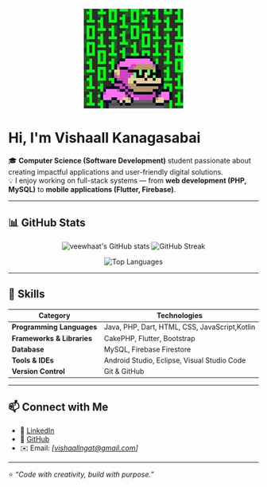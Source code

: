 <p align="center">
  <img src="https://github.com/veewhaat/veewhaat/blob/main/asset/200w.webp" alt="Animated Banner" width="200"/>
  <!-- <img src="https://github.com/veewhaat/veewhaat/blob/main/asset/giphy.gif" alt="Animated Banner" width="200"/>
  <img src="https://github.com/veewhaat/veewhaat/blob/main/asset/giphy.webp" alt="Animated Banner" width="200"/> -->
  <!-- <img src="https://github.com/veewhaat/veewhaat/blob/main/asset/giphy (1).webp" alt="Animated Banner" width="400" /> -->
  <!-- <img src="https://github.com/veewhaat/veewhaat/blob/main/asset/200.webp" alt="Animated Banner" width="200"/> -->
</p>

# Hi, I'm Vishaall Kanagasabai 

🎓 **Computer Science (Software Development)** student passionate about creating impactful applications and user-friendly digital solutions.  
💡 I enjoy working on full-stack systems — from **web development (PHP, MySQL)** to **mobile applications (Flutter, Firebase)**.

---



## 📊 GitHub Stats

<p align="center">
  <img src="https://github-readme-stats.vercel.app/api?username=veewhaat&show_icons=true&theme=tokyonight" alt="veewhaat's GitHub stats" height="165">
  <img src="https://github-readme-streak-stats.herokuapp.com/?user=veewhaat&theme=tokyonight" alt="GitHub Streak" height="165">
</p>

<p align="center">
  <img src="https://github-readme-stats.vercel.app/api/top-langs/?username=veewhaat&layout=compact&theme=tokyonight" alt="Top Languages" height="165">
</p>

---

## 🧠 Skills

| Category | Technologies |
|-----------|---------------|
| **Programming Languages** | Java, PHP, Dart, HTML, CSS, JavaScript,Kotlin |
| **Frameworks & Libraries** | CakePHP, Flutter, Bootstrap |
| **Database** | MySQL, Firebase Firestore |
| **Tools & IDEs** | Android Studio, Eclipse, Visual Studio Code |
| **Version Control** | Git & GitHub |

---

## 📫 Connect with Me
- 💼 [LinkedIn](https://www.linkedin.com/in/vishaall-kanagasabai/)
- 🐙 [GitHub](https://github.com/veewhaat)  
- ✉️ Email: *[vishaallngat@gmail.com]*  

---

⭐️ *“Code with creativity, build with purpose.”*
